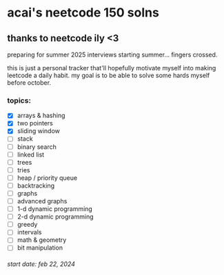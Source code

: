 # acai's neetcode 150 solns

## thanks to neetcode ily <3

preparing for summer 2025 interviews starting summer... fingers crossed. 

this is just a personal tracker that'll hopefully motivate myself into making leetcode a daily habit. my goal is to be able to solve some hards myself before october. 

### topics:

- [x] arrays & hashing
- [x] two pointers
- [x] sliding window
- [ ] stack
- [ ] binary search
- [ ] linked list
- [ ] trees
- [ ] tries
- [ ] heap / priority queue
- [ ] backtracking
- [ ] graphs
- [ ] advanced graphs
- [ ] 1-d dynamic programming
- [ ] 2-d dynamic programming
- [ ] greedy
- [ ] intervals
- [ ] math & geometry
- [ ] bit manipulation

###### start date: feb 22, 2024
